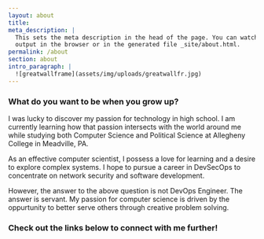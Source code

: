 ```yaml
---
layout: about
title:
meta_description: |
  This sets the meta description in the head of the page. You can watch the 
  output in the browser or in the generated file _site/about.html.
permalink: /about
section: about
intro_paragraph: |
  ![greatwallframe](assets/img/uploads/greatwallfr.jpg)
---
```

### What do you want to be when you grow up?

I was lucky to discover my passion for technology in high school.
I am currently learning how that passion intersects with the world around me
while studying both Computer Science and Political Science at Allegheny College in Meadville, PA.

As an effective computer scientist, I possess a love for learning and a desire to explore complex systems. I hope to pursue a career in DevSecOps to concentrate on network security and software development.

However, the answer to the above question is not DevOps Engineer. The answer is servant. My passion for computer science is driven by the oppurtunity to better serve others through creative problem solving.

### Check out the links below to connect with me further!
